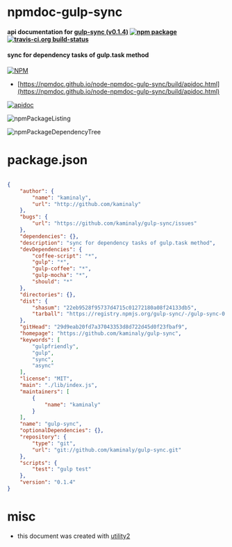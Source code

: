 # npmdoc-gulp-sync

#### api documentation for  [gulp-sync (v0.1.4)](https://github.com/kaminaly/gulp-sync)  [![npm package](https://img.shields.io/npm/v/npmdoc-gulp-sync.svg?style=flat-square)](https://www.npmjs.org/package/npmdoc-gulp-sync) [![travis-ci.org build-status](https://api.travis-ci.org/npmdoc/node-npmdoc-gulp-sync.svg)](https://travis-ci.org/npmdoc/node-npmdoc-gulp-sync)

#### sync for dependency tasks of gulp.task method

[![NPM](https://nodei.co/npm/gulp-sync.png?downloads=true&downloadRank=true&stars=true)](https://www.npmjs.com/package/gulp-sync)

- [https://npmdoc.github.io/node-npmdoc-gulp-sync/build/apidoc.html](https://npmdoc.github.io/node-npmdoc-gulp-sync/build/apidoc.html)

[![apidoc](https://npmdoc.github.io/node-npmdoc-gulp-sync/build/screenCapture.buildCi.browser.%252Ftmp%252Fbuild%252Fapidoc.html.png)](https://npmdoc.github.io/node-npmdoc-gulp-sync/build/apidoc.html)

![npmPackageListing](https://npmdoc.github.io/node-npmdoc-gulp-sync/build/screenCapture.npmPackageListing.svg)

![npmPackageDependencyTree](https://npmdoc.github.io/node-npmdoc-gulp-sync/build/screenCapture.npmPackageDependencyTree.svg)



# package.json

```json

{
    "author": {
        "name": "kaminaly",
        "url": "http://github.com/kaminaly"
    },
    "bugs": {
        "url": "https://github.com/kaminaly/gulp-sync/issues"
    },
    "dependencies": {},
    "description": "sync for dependency tasks of gulp.task method",
    "devDependencies": {
        "coffee-script": "*",
        "gulp": "*",
        "gulp-coffee": "*",
        "gulp-mocha": "*",
        "should": "*"
    },
    "directories": {},
    "dist": {
        "shasum": "22eb9528f95737d4715c01272180a08f24133db5",
        "tarball": "https://registry.npmjs.org/gulp-sync/-/gulp-sync-0.1.4.tgz"
    },
    "gitHead": "29d9eab20fd7a37043353d8d722d45d0f23fbaf9",
    "homepage": "https://github.com/kaminaly/gulp-sync",
    "keywords": [
        "gulpfriendly",
        "gulp",
        "sync",
        "async"
    ],
    "license": "MIT",
    "main": "./lib/index.js",
    "maintainers": [
        {
            "name": "kaminaly"
        }
    ],
    "name": "gulp-sync",
    "optionalDependencies": {},
    "repository": {
        "type": "git",
        "url": "git://github.com/kaminaly/gulp-sync.git"
    },
    "scripts": {
        "test": "gulp test"
    },
    "version": "0.1.4"
}
```



# misc
- this document was created with [utility2](https://github.com/kaizhu256/node-utility2)
